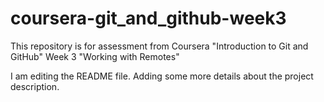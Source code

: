 # coursera-git_and_github-week3
This repository is for assessment from Coursera "Introduction to Git and GitHub" Week 3 "Working with Remotes"

I am editing the README file. Adding some more details about the project description.
